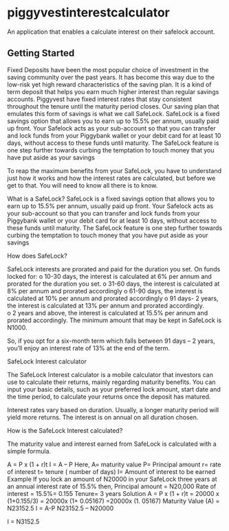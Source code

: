 # piggyvestinterestcalculator

An application that enables a calculate interest on their safelock account.

## Getting Started


Fixed Deposits have been the most popular choice of investment in the saving community over the past years. It has become this way due to the low-risk yet high reward characteristics of the saving plan. It is a kind of term deposit that helps you earn much higher interest than regular savings accounts. Piggyvest have fixed interest rates that stay consistent throughout the tenure until the maturity period closes. Our saving plan that emulates this form of savings is what we call SafeLock. 
SafeLock is a fixed savings option that allows you to earn up to 15.5% per annum, usually paid up front.
Your Safelock acts as your sub-account so that you can transfer and lock funds from your Piggybank wallet or your debit card for at least 10 days, without access to these funds until maturity.
The SafeLock feature is one step further towards curbing the temptation to touch money that you have put aside as your savings

To reap the maximum benefits from your SafeLock, you have to understand just how it works and how the interest rates are calculated, but before we get to that. You will need to know all there is to know.

What is a SafeLock?
SafeLock is a fixed savings option that allows you to earn up to 15.5% per annum, usually paid up front.
Your Safelock acts as your sub-account so that you can transfer and lock funds from your Piggybank wallet or your debit card for at least 10 days, without access to these funds until maturity.
The SafeLock feature is one step further towards curbing the temptation to touch money that you have put aside as your savings

How does SafeLock?

SafeLock interests are prorated and paid for the duration you set. 
On funds locked for:
o	10-30 days, the interest is calculated at 6% per annum and prorated for the duration you set.
o	31-60 days, the interest is calculated at 8% per annum and prorated accordingly
o	61-90 days, the interest is calculated at 10% per annum and prorated accordingly
o	91 days- 2 years, the interest is calculated at 13% per annum and prorated accordingly.   
o	2 years and above, the interest is calculated at 15.5% per annum and prorated accordingly. 
The minimum amount that may be kept in SafeLock is N1000.

So, if you opt for a six-month term which falls between 91 days – 2 years, you’ll enjoy an interest rate of 13% at the end of the term.

SafeLock Interest calculator

The SafeLock Interest calculator is a mobile calculator that investors can use to calculate their returns, mainly regarding maturity benefits. You can input your basic details, such as your preferred lock amount, start date and the time period, to calculate your returns once the deposit has matured.

Interest rates vary based on duration. Usually, a longer maturity period will yield more returns. The interest is on annual on all duration chosen.

How is the SafeLock Interest calculated?

The maturity value and interest earned from SafeLock is calculated with a simple formula.

A = P x (1 + r)t
I = A – P
Here,
A= maturity value
P= Principal amount
r= rate of interest
t= tenure ( number of days)
I= Amount of interest to be earned
Example
If you lock an amount of N20000 in your SafeLock three years at an annual interest rate of 15.5% then,
Principal amount = N20,000
Rate of interest = 15.5%= 0.155
Tenure= 3 years
Solution
A = P x (1 + r)t
= 20000 x (1+0.155/3)
= 20000x (1+ 0.05167)
=20000x (1. 05167)
Maturity Value (A) = N23152.5
I = A-P
N23152.5 – N20000

I = N3152.5




